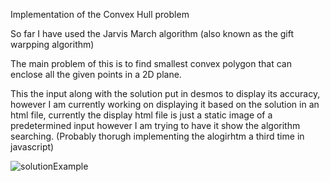 Implementation of the Convex Hull problem 

So far I have used the Jarvis March algorithm (also known as the gift warpping algorithm)

The main problem of this is to find smallest convex polygon that can enclose all the given points in a 2D plane. 

This the input along with the solution put in desmos to display its accuracy, however I am currently working on displaying it based on the solution in an html file, currently the display html file is just a static image of a predetermined input however I am trying to have it show the algorithm searching. (Probably thorugh implementing the alogirhtm a third time in javascript)


![solutionExample](https://github.com/user-attachments/assets/5c574ac5-f821-4d67-b6e0-a77d1e29aee7)
